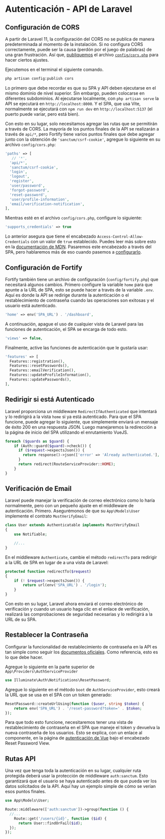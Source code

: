 # Autenticación - API de Laravel

## Configuración de CORS

A partir de Laravel 11, la configuración del CORS no se publica de manera predeterminada al momento de la instalación. Si no configura CORS correctamente, puede ser la causa (perdón por el juego de palabras) de una gran frustración. Así que, [publiquemos](https://laravel.com/docs/11.x/configuration#configuration-publishing) el archivo [`config/cors.php`](https://laravel.com/docs/11.x/sanctum#cors-and-cookies) para hacer ciertos ajustes.

Ejecutemos en el terminal el siguiente comando.
```sh
php artisan config:publish cors
```




Lo primero que debe recordar es que su SPA y API deben ejecutarse en el mismo dominio de nivel superior. Sin embargo, pueden colocarse en diferentes subdominios. Al ejecutarse localmente, con `php artisan serve` la API se ejecutará en `http://localhost:8000`. Y el SPA, que usa Vite, normalmente se ejecutará con `npm run dev` en `http://localhost:5137` (el puerto puede variar, pero está bien).

Con esto en su lugar, solo necesitamos agregar las rutas que se permitirán a través de CORS. La mayoría de los puntos finales de la API se realizarán a través de `api/*`, pero Fortify tiene varios puntos finales que debe agregar junto con la obtención de `'sanctum/csrf-cookie'`, agregue lo siguiente en su archivo `config/cors.php`:

```php
'paths' => [
   // '*',
  'api/*',
  'sanctum/csrf-cookie',
  'login',
  'logout',
  'register',
  'user/password',
  'forgot-password',
  'reset-password',
  'user/profile-information',
  'email/verification-notification',
],
```

Mientras esté en el archivo `config/cors.php`, configure lo siguiente:

```php
'supports_credentials' => true
```

Lo anterior asegura que tiene el encabezado `Access-Control-Allow-Credentials` con un valor de `true` establecido. Puedes leer más sobre esto en la [documentación de MDN](https://developer.mozilla.org/en-US/docs/Web/HTTP/Headers/Access-Control-Allow-Credentials). Pasaremos este encabezado a través del SPA, pero hablaremos más de eso cuando pasemos a [configurarlo](../vue-3/axios-wrapper.html#objeto-init).

## Configuración de Fortify

Fortify también tiene un archivo de configuración (`config/fortify.php`) que necesitará algunos cambios. Primero configure la variable `home` para que apunte a la URL de SPA, esto se puede hacer a través de la variable `.env`. Aquí es donde la API se redirige durante la autenticación o el restablecimiento de contraseña cuando las operaciones son exitosas y el usuario está autenticado.

```php
'home' => env('SPA_URL') . '/dashboard',
```

A continuación, apague el uso de cualquier vista de Laravel para las funciones de autenticación, el SPA se encarga de todo esto.

```php
'views' => false,
```

Finalmente, active las funciones de autenticación que le gustaría usar:

```php
'features' => [
  Features::registration(),
  Features::resetPasswords(),
  Features::emailVerification(),
  Features::updateProfileInformation(),
  Features::updatePasswords(),
],
```

## Redirigir si está Autenticado

Laravel proporciona un middleware `RedirectIfAuthenticated` que intentará y lo redirigirá a la vista `home` si ya está autenticado. Para que el SPA funcione, puede agregar lo siguiente, que simplemente enviará un mensaje de éxito 200 en una respuesta JSON. Luego manejaremos la redirección a la página de inicio del SPA utilizando el enrutamiento VueJS.

```php
foreach ($guards as $guard) {
    if (Auth::guard($guard)->check()) {
      if ($request->expectsJson()) {
        return response()->json(['error' => 'Already authenticated.'], 200);
      }
      return redirect(RouteServiceProvider::HOME);
    }
}
```

## Verificación de Email

Laravel puede manejar la verificación de correo electrónico como lo haría normalmente, pero con un pequeño ajuste en el middleware de autenticación. Primero. Asegurémonos de que su `App\Models\User` implemente el contrato `MustVerifyEmail`:

```php
class User extends Authenticatable implements MustVerifyEmail
{
    use Notifiable;

    //...
}
```

En el middleware `Authenticate`, cambie el método `redirectTo` para redirigir a la URL de SPA en lugar de a una vista de Laravel:

```php
protected function redirectTo($request)
{
    if (! $request->expectsJson()) {
        return url(env('SPA_URL') . '/login');
    }
}
```

Con esto en su lugar, Laravel ahora enviará el correo electrónico de verificación y cuando un usuario haga clic en el enlace de verificación, realizará las comprobaciones de seguridad necesarias y lo redirigirá a la URL de su SPA.

## Restablecer la Contraseña

Configurar la funcionalidad de restablecimiento de contraseña en la API es tan simple como seguir los [documentos oficiales](https://laravel.com/docs/8.x/passwords#reset-link-customization). Como referencia, esto es lo que debe hacer.

Agregue lo siguiente en la parte superior de `App\Providers\AuthServiceProvider`

```php
use Illuminate\Auth\Notifications\ResetPassword;
```

Agregue lo siguiente en el método `boot` de `AuthServiceProvider`, esto creará la URL que se usa en el SPA con un token generado:


```php
ResetPassword::createUrlUsing(function ($user, string $token) {
    return env('SPA_URL') . '/reset-password?token=' . $token;
});
```

Para que todo esto funcione, necesitaremos tener una vista de restablecimiento de contraseña en el SPA que maneje el token y devuelva la nueva contraseña de los usuarios. Esto se explica, con un enlace al componente, en la página de [autenticación de Vue](../vue-3/setup-vue-spa.html#) bajo el encabezado Reset Password View.

## Rutas API

Una vez que tenga toda la autenticación en su lugar, cualquier ruta protegida deberá usar la protección de middleware `auth:sanctum`. Esto garantizará que el usuario se haya autenticado antes de que pueda ver los datos solicitados de la API. Aquí hay un ejemplo simple de cómo se verían esos puntos finales.

```php
use App\Models\User;

Route::middleware(['auth:sanctum'])->group(function () {
  //...
    Route::get('/users/{id}', function ($id) {
      return User::findOrFail($id);
  });
});
```
